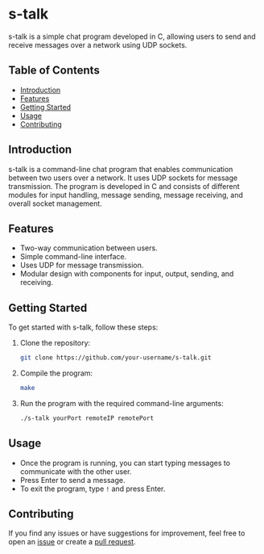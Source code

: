 # s-talk

s-talk is a simple chat program developed in C, allowing users to send and receive messages over a network using UDP sockets.

## Table of Contents
- [Introduction](#introduction)
- [Features](#features)
- [Getting Started](#getting-started)
- [Usage](#usage)
- [Contributing](#contributing)

## Introduction
s-talk is a command-line chat program that enables communication between two users over a network. It uses UDP sockets for message transmission. The program is developed in C and consists of different modules for input handling, message sending, message receiving, and overall socket management.

## Features
- Two-way communication between users.
- Simple command-line interface.
- Uses UDP for message transmission.
- Modular design with components for input, output, sending, and receiving.

## Getting Started
To get started with s-talk, follow these steps:

1. Clone the repository:
    ```bash
    git clone https://github.com/your-username/s-talk.git
    ```

2. Compile the program:
    ```bash
    make
    ```

3. Run the program with the required command-line arguments:
    ```bash
    ./s-talk yourPort remoteIP remotePort
    ```

## Usage
- Once the program is running, you can start typing messages to communicate with the other user.
- Press Enter to send a message.
- To exit the program, type `!` and press Enter.

## Contributing

If you find any issues or have suggestions for improvement, feel free to open an [issue](https://github.com/erfanshafagh/s-talk/issues) or create a [pull request](https://github.com/erfanshafagh/s-talk/pulls).
